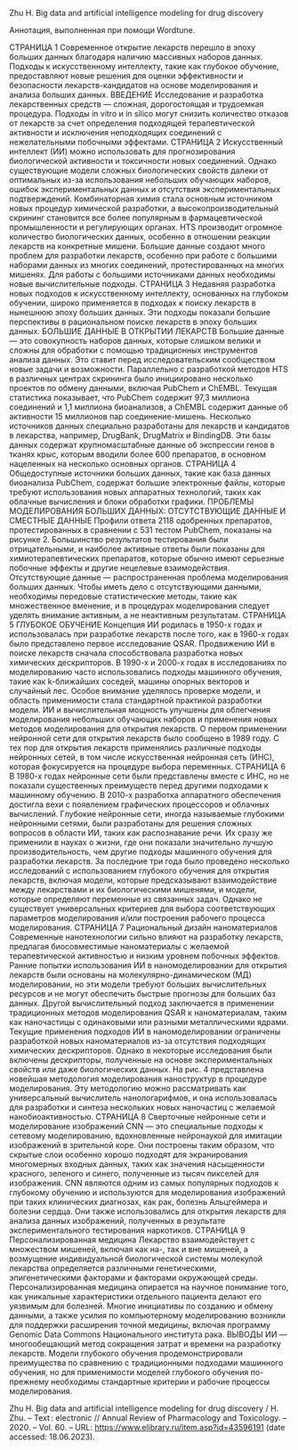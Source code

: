 Zhu H. Big data and artificial intelligence modeling for drug discovery 

Аннотация, выполненная при помощи Wordtune.

СТРАНИЦА 1
Современное открытие лекарств перешло в эпоху больших данных благодаря наличию массивных наборов данных. Подходы к искусственному интеллекту, такие как глубокое обучение, предоставляют новые решения для оценки эффективности и безопасности лекарств-кандидатов на основе моделирования и анализа больших данных.
ВВЕДЕНИЕ
Исследование и разработка лекарственных средств — сложная, дорогостоящая и трудоемкая процедура. Подходы in vitro и in silico могут снизить количество отказов от лекарств за счет определения подходящей терапевтической активности и исключения неподходящих соединений с нежелательными побочными эффектами.
СТРАНИЦА 2
Искусственный интеллект (ИИ) можно использовать для прогнозирования биологической активности и токсичности новых соединений. Однако существующие модели сложных биологических свойств далеки от оптимальных из-за использования небольших обучающих наборов, ошибок экспериментальных данных и отсутствия экспериментальных подтверждений.
Комбинаторная химия стала основным источником новых процедур химической разработки, а высокопроизводительный скрининг становится все более популярным в фармацевтической промышленности и регулирующих органах. HTS производит огромное количество биологических данных, особенно в отношении реакции лекарств на конкретные мишени.
Большие данные создают много проблем для разработки лекарств, особенно при работе с большими наборами данных из многих соединений, протестированных на многих мишенях. Для работы с большими источниками данных необходимы новые вычислительные подходы.
СТРАНИЦА 3
Недавняя разработка новых подходов к искусственному интеллекту, основанных на глубоком обучении, широко применяется в подходах к поиску лекарств в нынешнюю эпоху больших данных. Эти подходы показали большие перспективы в рациональном поиске лекарств в эпоху больших данных.
БОЛЬШИЕ ДАННЫЕ В ОТКРЫТИИ ЛЕКАРСТВ
Большие данные — это совокупность наборов данных, которые слишком велики и сложны для обработки с помощью традиционных инструментов анализа данных. Это ставит перед исследовательским сообществом новые задачи и возможности.
Параллельно с разработкой методов HTS в различных центрах скрининга было инициировано несколько проектов по обмену данными, включая PubChem и ChEMBL. Текущая статистика показывает, что PubChem содержит 97,3 миллиона соединений и 1,1 миллиона биоанализов, а ChEMBL содержит данные об активности 15 миллионов пар соединение-мишень.
Несколько источников данных специально разработаны для лекарств и кандидатов в лекарства, например, DrugBank, DrugMatrix и BindingDB. Эти базы данных содержат крупномасштабные данные об экспрессии генов в тканях крыс, которым вводили более 600 препаратов, в основном нацеленных на несколько основных органов.
СТРАНИЦА 4
Общедоступные источники больших данных, такие как база данных биоанализа PubChem, содержат большие электронные файлы, которые требуют использования новых аппаратных технологий, таких как облачные вычисления и блоки обработки графики.
ПРОБЛЕМЫ МОДЕЛИРОВАНИЯ БОЛЬШИХ ДАННЫХ: ОТСУТСТВУЮЩИЕ ДАННЫЕ И СМЕСТНЫЕ ДАННЫЕ
Профили ответа 2118 одобренных препаратов, протестированных в сравнении с 531 тестом PubChem, показаны на рисунке 2. Большинство результатов тестирования были отрицательными, и наиболее активные ответы были показаны для химиотерапевтических препаратов, которые обычно имеют серьезные побочные эффекты и другие нецелевые взаимодействия.
Отсутствующие данные — распространенная проблема моделирования больших данных. Чтобы иметь дело с отсутствующими данными, необходимы передовые статистические методы, такие как множественное вменение, и в процедурах моделирования следует уделять внимание активным, а не неактивным результатам.
СТРАНИЦА 5
ГЛУБОКОЕ ОБУЧЕНИЕ
Концепция ИИ родилась в 1950-х годах и использовалась при разработке лекарств после того, как в 1960-х годах было представлено первое исследование QSAR. Продвижению ИИ в поиске лекарств сначала способствовала разработка новых химических дескрипторов. В 1990-х и 2000-х годах в исследованиях по моделированию часто использовались подходы машинного обучения, такие как k-ближайших соседей, машины опорных векторов и случайный лес. Особое внимание уделялось проверке модели, и область применимости стала стандартной практикой разработки модели.
ИИ и вычислительная мощность улучшены для облегчения моделирования небольших обучающих наборов и применения новых методов моделирования для открытия лекарств. О первом применении нейронной сети для открытия лекарств было сообщено в 1989 году. С тех пор для открытия лекарств применялись различные подходы нейронных сетей, в том числе искусственная нейронная сеть (ИНС), которая фокусируется на процедуре выбора переменных.
СТРАНИЦА 6
В 1980-х годах нейронные сети были представлены вместе с ИНС, но не показали существенных преимуществ перед другими подходами к машинному обучению. В 2010-х разработка аппаратного обеспечения достигла вехи с появлением графических процессоров и облачных вычислений. Глубокие нейронные сети, иногда называемые глубокими нейронными сетями, были разработаны для решения сложных вопросов в области ИИ, таких как распознавание речи. Их сразу же применили в науках о жизни, где они показали значительно лучшую производительность, чем другие подходы машинного обучения для разработки лекарств.
За последние три года было проведено несколько исследований с использованием глубокого обучения для открытия лекарств, включая модели, которые предсказывают взаимодействие между лекарствами и их биологическими мишенями, и модели, которые определяют переменные из связанных задач. Однако не существует универсальных критериев для выбора соответствующих параметров моделирования и/или построения рабочего процесса моделирования.
СТРАНИЦА 7
Рациональный дизайн наноматериалов
Современные нанотехнологии сильно влияют на разработку лекарств, предлагая биосовместимые наноматериалы с желаемой терапевтической активностью и низким уровнем побочных эффектов. Ранние попытки использования ИИ в наномоделировании для открытия лекарств были основаны на молекулярно-динамическом (МД) моделировании, но эти модели требуют больших вычислительных ресурсов и не могут обеспечить быстрые прогнозы для больших баз данных. Другой вычислительный подход заключается в применении традиционных методов моделирования QSAR к наноматериалам, таким как наночастицы с одинаковыми или разными металлическими ядрами.
Текущие применения подходов ИИ в наномоделировании ограничены разработкой новых наноматериалов из-за отсутствия подходящих химических дескрипторов. Однако в некоторые исследования были включены дескрипторы, полученные на основе экспериментальных свойств или даже биологических данных. На рис. 4 представлена ​​новейшая методология моделирования наноструктур в процедуре моделирования. Эту методологию можно рассматривать как универсальный вычислитель нанологарифмов, и она использовалась для разработки и синтеза нескольких новых наночастиц с желаемой нанобиоактивностью.
СТРАНИЦА 8
Сверточные нейронные сети и моделирование изображений
CNN — это специальные подходы к сетевому моделированию, вдохновленные нейронаукой для имитации изображений в зрительной коре. Они построены таким образом, что скрытые слои особенно хорошо подходят для экранирования многомерных входных данных, таких как значения насыщенности красного, зеленого и синего, полученные из тысяч пикселей для изображения.
CNN являются одним из самых популярных подходов к глубокому обучению и используются для моделирования изображений при таких клинических диагнозах, как рак, болезнь Альцгеймера и болезни сердца. Они также использовались для открытия лекарств для анализа данных изображений, полученных в результате экспериментального тестирования наркотиков.
СТРАНИЦА 9
Персонализированная медицина
Лекарство взаимодействует с множеством мишеней, включая как на-, так и вне мишеней, а возмущение индивидуальной биологической системы молекулой лекарства определяется различными генетическими, эпигенетическими факторами и факторами окружающей среды. Персонализированная медицина опирается на научное понимание того, как уникальные характеристики отдельного пациента делают его уязвимым для болезней. Многие инициативы по созданию и обмену данными, а также усилия по компьютерному моделированию возникли для поддержки расширения точной медицины, включая программу Genomic Data Commons Национального института рака.
ВЫВОДЫ
ИИ — многообещающий метод сокращения затрат и времени на разработку лекарств. Модели глубокого обучения продемонстрировали преимущества по сравнению с традиционными подходами машинного обучения, но для применимости моделей глубокого обучения по-прежнему необходимы стандартные критерии и рабочие процессы моделирования.





Zhu H. Big data and artificial intelligence modeling for drug discovery / H. Zhu. – Text : electronic // Annual Review of Pharmacology and Toxicology. – 2020. – Vol. 60. – URL: https://www.elibrary.ru/item.asp?id=43596191 (date accessed: 18.06.2023).
